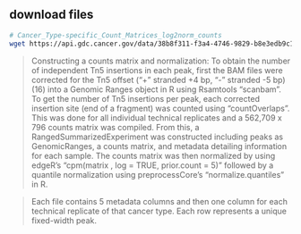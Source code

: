 ## download files
```bash
# Cancer_Type-specific_Count_Matrices_log2norm_counts
wget https://api.gdc.cancer.gov/data/38b8f311-f3a4-4746-9829-b8e3edb9c157
```
> Constructing a counts matrix and normalization:
To obtain the number of independent Tn5 insertions in each peak, first the BAM files were corrected for the Tn5 offset (“+” stranded +4 bp, “-” stranded -5 bp) (16) into a Genomic Ranges object in R using Rsamtools “scanbam”. To get the number of Tn5 insertions per peak, each corrected insertion site (end of a fragment) was counted using “countOverlaps”. This was done for all individual technical replicates and a 562,709 x 796 counts matrix was compiled. From this, a RangedSummarizedExperiment was constructed including peaks as GenomicRanges, a counts matrix, and metadata detailing information for each sample. The counts matrix was then normalized by using edgeR’s “cpm(matrix , log = TRUE, prior.count = 5)” followed by a quantile normalization using preprocessCore’s “normalize.quantiles” in R.

> Each file contains 5 metadata columns and then one column for each technical replicate of that cancer type. Each row represents a unique fixed-width peak. 
<!--stackedit_data:
eyJoaXN0b3J5IjpbLTIwMzI4MTM5OCwxMjcwMjk5NzMsLTE4OD
k5NzQxMzUsLTE0NDEzMzk2MjddfQ==
-->